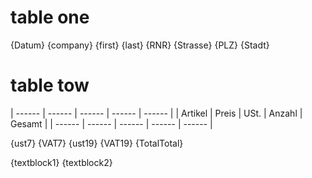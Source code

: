 # table one
{Datum}
{company}
{first} {last}
{RNR}
{Strasse}
{PLZ} {Stadt}

# table tow
| ------ | ------ | ------ | ------ | ------ |
| Artikel  | Preis | USt. | Anzahl | Gesamt |
| ------ | ------ | ------ | ------ | ------ |

{ust7}
{VAT7}
{ust19}
{VAT19}
{TotalTotal}


{textblock1} 
{textblock2}